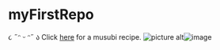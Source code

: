 # myFirstRepo
૮ ˶ᵔ ᵕ ᵔ˶ ა 
Click [here](https://www.youtube.com/watch?v=EuqQfguh7R4&t=161s) for a musubi recipe. 
![picture alt](https://www.pinterest.fr/pin/697917273509254765/])![image](https://user-images.githubusercontent.com/77726756/188641578-e8578831-c740-41f2-8958-500033988d48.png)

